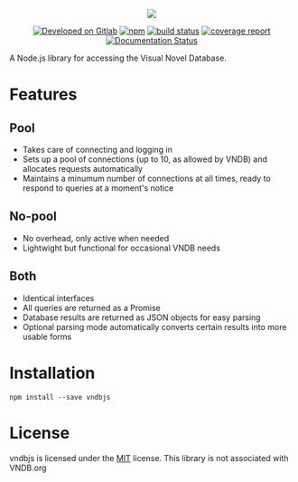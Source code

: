 <p align="center">
  <img src="http://i.imgur.com/GQqMIRA.png"/>
</p>
<p align="center">
  <a href="https://gitlab.com/arbauman/startpage"><img src="https://img.shields.io/badge/Developed%20on-GitLab-orange.svg?style=flat-square" alt="Developed on Gitlab"></a>
  <a href="https://www.npmjs.com/package/vndbjs"><img src="https://img.shields.io/npm/v/vndbjs.svg?style=flat-square" alt="npm" /></a>
  <a href="https://gitlab.com/arbauman/vndbjs/commits/master"><img alt="build status" src="https://gitlab.com/arbauman/vndbjs/badges/master/build.svg" /></a>
  <a href="https://gitlab.com/arbauman/vndbjs/commits/master"><img alt="coverage report" src="https://gitlab.com/arbauman/vndbjs/badges/master/coverage.svg" /></a>
  <a href="https://arbauman.gitlab.io/vndbjs/"><img src="https://img.shields.io/badge/docs-latest-brightgreen.svg?style=flat-square" alt="Documentation Status" /></a>
</p>
A Node.js library for accessing the Visual Novel Database.

# Features

## Pool
* Takes care of connecting and logging in
* Sets up a pool of connections (up to 10, as allowed by VNDB) and allocates requests automatically
* Maintains a minumum number of connections at all times, ready to respond to queries at a moment's notice

## No-pool
* No overhead, only active when needed
* Lightwight but functional for occasional VNDB needs

## Both
* Identical interfaces
* All queries are returned as a Promise
* Database results are returned as JSON objects for easy parsing
* Optional parsing mode automatically converts certain results into more usable forms

# Installation
`npm install --save vndbjs`

# License
vndbjs is licensed under the [MIT](license) license.  This library is not associated with VNDB.org